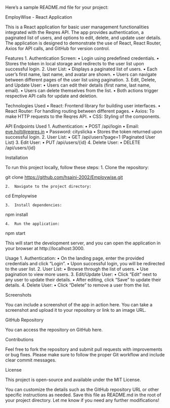 Here’s a sample README.md file for your project:

EmployWise - React Application

This is a React application for basic user management functionalities integrated with the Reqres API. The app provides authentication, a paginated list of users, and options to edit, delete, and update user details. The application is designed to demonstrate the use of React, React Router, Axios for API calls, and GitHub for version control.

Features
	1.	Authentication Screen:
	•	Login using predefined credentials.
	•	Stores the token in local storage and redirects to the user list upon successful login.
	2.	User List:
	•	Displays a paginated list of users.
	•	Each user’s first name, last name, and avatar are shown.
	•	Users can navigate between different pages of the user list using pagination.
	3.	Edit, Delete, and Update User:
	•	Users can edit their details (first name, last name, email).
	•	Users can delete themselves from the list.
	•	Both actions trigger respective API calls for update and deletion.

Technologies Used
	•	React: Frontend library for building user interfaces.
	•	React Router: For handling routing between different pages.
	•	Axios: To make HTTP requests to the Reqres API.
	•	CSS: Styling of the components.

API Endpoints Used
	1.	Authentication:
	•	POST /api/login
	•	Email: eve.holt@reqres.in
	•	Password: cityslicka
	•	Stores the token returned upon successful login.
	2.	User List:
	•	GET /api/users?page=1 (Paginated User List)
	3.	Edit User:
	•	PUT /api/users/{id}
	4.	Delete User:
	•	DELETE /api/users/{id}

Installation

To run this project locally, follow these steps:
	1.	Clone the repository:

git clone https://github.com/hsaini-2002/Employwise.git


	2.	Navigate to the project directory:

cd Employwise


	3.	Install dependencies:

npm install


	4.	Run the application:

npm start

This will start the development server, and you can open the application in your browser at http://localhost:3000.

Usage
	1.	Authentication:
	•	On the landing page, enter the provided credentials and click “Login”.
	•	Upon successful login, you will be redirected to the user list.
	2.	User List:
	•	Browse through the list of users.
	•	Use pagination to view more users.
	3.	Edit/Update User:
	•	Click “Edit” next to any user to update their details.
	•	After editing, click “Save” to update their details.
	4.	Delete User:
	•	Click “Delete” to remove a user from the list.

Screenshots

You can include a screenshot of the app in action here. You can take a screenshot and upload it to your repository or link to an image URL.

GitHub Repository

You can access the repository on GitHub here.

Contributions

Feel free to fork the repository and submit pull requests with improvements or bug fixes. Please make sure to follow the proper Git workflow and include clear commit messages.

License

This project is open-source and available under the MIT License.

You can customize the details such as the GitHub repository URL or other specific instructions as needed. Save this file as README.md in the root of your project directory. Let me know if you need any further modifications!
